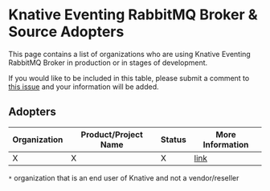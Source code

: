 # Knative Eventing RabbitMQ Broker & Source Adopters

This page contains a list of organizations who are using Knative Eventing RabbitMQ Broker in production or in stages of development.

If you would like to be included in this table, please submit a comment to [this issue](https://github.com/knative-sandbox/eventing-rabbitmq/issues/746) and your information will be added.

## Adopters

| Organization                      | Product/Project Name                                                   | Status                   | More Information                                                     |
| --------------------------------- | ---------------------------------------------------------------------- | ------------------------ | -------------------------------------------------------------------- |
| X                      | X                                               | X               | [link](X)                               |


`*` organization that is an end user of Knative and not a vendor/reseller
